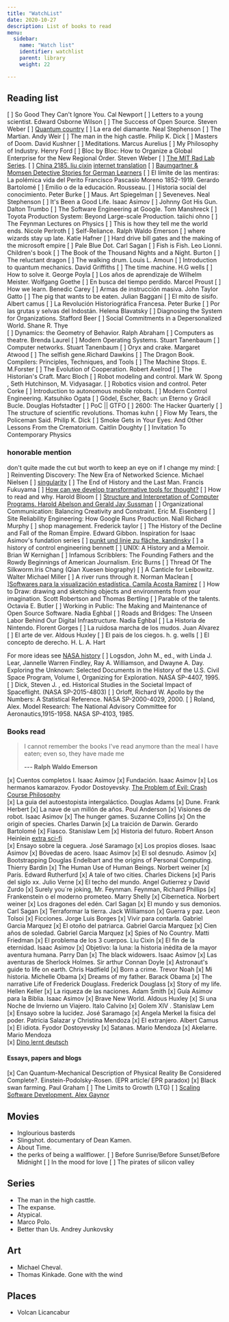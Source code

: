```yaml
---
title: "WatchList"
date: 2020-10-27
description: List of books to read  
menu:
  sidebar:
    name: "Watch list"
    identifier: watchlist
    parent: library    
    weight: 22

---
```


## Reading list
[ ] So Good They Can't Ignore You. Cal Newport
[ ] Letters to a young scientist. Edward Osborne Wilson
[ ] The Success of Open Source. Steven Weber
[ ] [Quantum country](https://quantum.country/)
[ ] La era del diamante. Neal Stephenson
[ ] The Martian. Andy Weir
[ ] The man in the high castle.  Philip K. Dick
[ ] Masters of Doom. David Kushner
[ ] Meditations. Marcus Aurelius
[ ] My Philosophy of Industry. Henry Ford
[ ] Bloc by Bloc: How to Organize a Global Enterprise for the New Regional Order.  Steven Weber
[ ] [The MIT Rad Lab Series](http://web.mit.edu/klund/www/books/radlab.html). 
[ ] [China 2185. liu cixin](https://dlf.uzh.ch/sites/sinofutures/2019/12/02/122/) [internet translation](https://www-513gp-org.translate.goog/book/2761/index.html?_x_tr_sl=auto&_x_tr_tl=en&_x_tr_hl=es-419&_x_tr_pto=wapp)
[ ] [Baumgartner & Momsen Detective Stories for German Learners](https://books.learnoutlive.com/learning-german-storytelling-baumgartner-momsen-detective-stories-german-learners-collectors-edition-1-5/?edition=ebook)
[ ] El límite de las mentiras: La polémica vida del Perito Francisco Pascasio Moreno 1852-1919. Gerardo Bartolomé
[ ] Emilio o de la educación. Rousseau.
[ ] Historia social del conocimiento. Peter Burke
[ ] Maus. Art Spiegelman
[ ] Seveneves. Neal Stephenson
[ ] It's Been a Good Life. Isaac Asimov
[ ] Johnny Got His Gun. Dalton Trumbo
[ ] The Software Engineering at Google. Tom Manshreck
[ ] Toyota Production System: Beyond Large-scale Production. taiichi ohno 
[ ] The Feynman Lectures on Physics
[ ] This is how they tell me the world ends. Nicole Perlroth
[ ] Self-Reliance. Ralph Waldo Emerson
[ ] where wizards stay up late. Katie Hafner
[ ] Hard drive bill gates and the making of the microsoft empire
[ ] Pale Blue Dot. Carl Sagan
[ ] Fish is Fish. Leo Lionni. Children's book
[ ] The Book of the Thousand Nights and a Night.  Burton
[ ] The reluctant dragon
[ ] The walking drum. Louis L. Amoun
[ ] Introduction to quantum mechanics. David Griffiths
[ ] The time machine. H.G wells
[ ] How to solve it. George Poyla
[ ] Los años de aprendizaje de Wilhelm Meister. Wolfgang Goethe 
[ ] En busca del tiempo perdido. Marcel Proust
[ ] How we learn. Benedic Carey
[ ] Armas de instrucción masiva. John Taylor Gatto
[ ] The pig that wants to be eaten. Julian Baggani
[ ] El mito de sisifo. Albert camus
[ ] La Revolución Historiográfica Francesa. Peter Burke
[ ] Por las grutas y selvas del Indostán. Helena Blavatsky
[ ] Diagnosing the System for Organizations. Stafford Beer 
[ ] Social Commitments in a Depersonalized World. Shane R. Thye  
[ ] Dynamics: the Geometry of Behavior. Ralph Abraham
[ ] Computers as theatre. Brenda Laurel 
[ ] Modern Operating Systems. Stuart Tanenbaum 
[ ] Computer networks. Stuart Tanenbaum
[ ] Oryx and crake. Margaret Atwood
[ ] The selfish gene.Richard Dawkins
[ ] The Dragon Book. Compilers: Principles, Techniques, and Tools
[ ] The Machine Stops. E. M.Forster
[ ] The Evolution of Cooperation. Robert Axelrod
[ ] The Historian's Craft. Marc Bloch 
[ ] Robot modeling and control.  Mark W. Spong , Seth Hutchinson,  M. Vidyasagar.
[ ] Robotics vision and control. Peter Corke 
[ ] Introduction to autonomous mobile robots.
[ ] Modern Control Engineering. Katsuhiko Ogata 
[ ] Gödel, Escher, Bach: un Eterno y Grácil Bucle. Douglas Hofstadter
[ ] PoC || GTFO 
[ ] 2600: The Hacker Quarterly
[ ] The structure of scientific revolutions. Thomas kuhn
[ ] Flow My Tears, the Policeman Said. Philip K. Dick
[ ] Smoke Gets in Your Eyes: And Other Lessons From the Crematorium. Caitlin Doughty 
[ ] Invitation To Contemporary Physics
 
### honorable mention

don't quite made the cut but worth to keep an eye on if I change my mind: 
[ ] Reinventing Discovery: The New Era of Networked Science.  Michael Nielsen
[ ] [singularity](https://edoras.sdsu.edu/~vinge/misc/singularity.html)
[ ] The End of History and the Last Man.	Francis Fukuyama
[ ] [How can we develop transformative tools for thought?](https://numinous.productions/ttft/)
[ ] How to read and why. Harold Bloom
[ ] [Structure and Interpretation of Computer Programs. Harold Abelson and Gerald Jay Sussman](https://web.mit.edu/6.001/6.037/sicp.pdf)
[ ] Organizational Communication: Balancing Creativity and Constraint. Eric M. Eisenberg
[ ] Site Reliability Engineering: How Google Runs Production. Niall Richard Murphy 
[ ] shop management. Frederick taylor
[ ] The History of the Decline and Fall of the Roman Empire. Edward Gibbon. Inspiration for Isaac Asimov's fundation series
[ ]  [punkt und linie zu fläche. kandinsky](https://youtu.be/8Ab3ArE8W3s?t=1309)
[ ] a history of control engineering bennett 
[ ] UNIX: A History and a Memoir. Brian W Kernighan
[ ] Infamous Scribblers: The Founding Fathers and the Rowdy Beginnings of American Journalism. Eric Burns 
[ ] Thread Of The Silkworm.Iris Chang (Qian Xuesen biography)
[ ] A Canticle for Leibowitz. Walter Michael Miller
[ ] A river runs through it. Norman Maclean
[ ][Softwares para la visualización estadística. Camila Acosta Ramirez](estadisticaun.github.io/Softwares/)
[ ] How to Draw: drawing and sketching objects and environments from your imagination.  Scott Robertson and Thomas Bertling
[ ] Parable of the talents. Octavia E. Butler
[ ] Working in Public: The Making and Maintenance of Open Source Software. Nadia Eghbal
[ ] Roads and Bridges: The Unseen Labor Behind Our Digital Infrastructure. Nadia Eghbal
[ ] La Historia de Nintendo. Florent Gorges 
[ ] La ruidosa marcha de los mudos. Juan Alvarez
[ ] El arte de ver. Aldous Huxley
[ ] El pais de los ciegos. h. g. wells
[ ] El concepto de derecho. H. L. A. Hart


 
For more ideas see [NASA history](https://history.nasa.gov/series95.html)
[ ] Logsdon, John M., ed., with Linda J. Lear, Jannelle Warren Findley, Ray A. Williamson, and Dwayne A. Day. Exploring the Unknown: Selected Documents in the History of the U.S. Civil Space Program, Volume I, Organizing for Exploration. NASA SP-4407, 1995.
[ ] Dick, Steven J. , ed. Historical Studies in the Societal Impact of Spaceflight. (NASA SP-2015-4803)
[ ] Orloff, Richard W. Apollo by the Numbers: A Statistical Reference. NASA SP-2000-4029, 2000.
[ ] Roland, Alex. Model Research: The National Advisory Committee for Aeronautics,1915-1958. NASA SP-4103, 1985.


### Books read

> I cannot remember the books I've read anymore than the meal I have eaten; even so, they have made me 
>
> __--- Ralph Waldo Emerson__

[x] Cuentos completos I. Isaac Asimov
[x] Fundación. Isaac Asimov
[x] Los hermanos kamarazov. Fyodor Dostoyevsky.   [The Problem of Evil: Crash Course Philosophy](https://www.youtube.com/watch?v=9AzNEG1GB-k)  
[x] La guia del autoestopista intergaláctico. Douglas Adams
[x] Dune. Frank Herbert
[x] La nave de un millón de años. Poul Anderson
[x] Visiones de robot. Isaac Asimov
[x] The hunger games. Suzanne Collins
[x] On the origin of species. Charles Darwin
[x] La traición de Darwin. Gerardo Bartolomé
[x] Fiasco. Stanislaw Lem 
[x] Historia del futuro. Robert Anson Heinlein [extra sci-fi](https://www.youtube.com/watch?v=XaWMe5nC9SA)  
[x] Ensayo sobre la ceguera. José Saramago 
[x] Los propios dioses. Isaac Asimov
[x] Bóvedas de acero. Isaac Asimov
[x] El sol desnudo. Asimov
[x] Bootstrapping Douglas Endelbart and the origins of Personal Computing. Thierry Bardin
[x] The Human Use of Human Beings. Norbert weiner
[x] París. Edward Rutherfurd
[x] A tale of two cities. Charles Dickens 
[x] Paris del siglo xx. Julio Verne
[x] El techo del mundo. Angel Gutierrez y David Zurdo
[x] Surely you´re joking, Mr. Feynman. Feynman, Richard Phillips
[x] Frankenstein o el moderno prometeo. Marry Shelly
[x] Cibernetica. Norbert weiner 
[x] Los dragones del edén. Carl Sagan
[x] El mundo y sus demonios. Carl Sagan 
[x] Terraformar la tierra. Jack Williamson
[x] Guerra y paz. Leon Tolsoi
[x] Ficciones. Jorge Luis Borges
[x] Vivir para contarla. Gabriel Garcia Marquez
[x] El otoño del patriarca. Gabriel Garcia Marquez
[x] Cien años de soledad. Gabriel Garcia Marquez
[x] Spies of No Country. Matti Friedman 
[x] El problema de los 3 cuerpos. Liu Cixin
[x] El fin de la eternidad. Isaac Asimov
[x] Objetivo: la luna: la historia inédita de la mayor aventura humana. Parry Dan 
[x] The black widowers. Isaac Asimov
[x] Las aventuras de Sherlock Holmes. Sir arthur Connan Doyle
[x] Astronaut's guide to life on earth. Chris Hadfield
[x] Born a crime. Trevor Noah
[x] Mi historia. Michelle Obama
[x] Dreams of my father. Barack Obama
[x] The narrative Life of Frederick Douglass. Frederick Douglass
[x] Story of my life. Hellen Keller
[x] La riqueza de las naciones. Adam Smith
[x] Guía Asimov para la Biblia. Isaac Asimov
[x] Brave New World. Aldous Huxley
[x] Si una Noche de Invierno un Viajero. Italo Calvino 
[x] Golem XIV . Stanislaw Lem
[x] Ensayo sobre la lucidez. José Saramago
[x] Angela Merkel la fisica del poder. Patricia Salazar y Christina Mendoza
[x] El extranjero. Albert Camus 
[x] El idiota. Fyodor Dostoyevsky
[x] Satanas. Mario Mendoza
[x] Akelarre. Mario Mendoza  
[x] [Dino lernt deutsch](https://books.learnoutlive.com/category/dino-lernt-deutsch/)

#### Essays, papers and blogs

[x] Can Quantum-Mechanical Description of Physical Reality Be Considered Complete?. Einstein-Podolsky-Rosen. (EPR article/ EPR paradox)
[x] Black swan farming. Paul Graham
[ ] The Limits to Growth (LTG)
[ ] [Scaling Software Development. Alex Gaynor](https://alexgaynor.net/2020/feb/18/scaling-software-development)

## Movies

- Inglourious basterds
- Slingshot. documentary of Dean Kamen.
- About Time.
- the perks of being a wallflower.
[ ] Before Sunrise/Before Sunset/Before Midnight
[ ] In the mood for love
[ ] The pirates of silicon valley

## Series

- The man in the high casttle.
- The expanse.
- Atypical.
- Marco Polo.
- Better than Us. Andrey Junkovsky

## Art
- Michael Cheval.
- Thomas Kinkade. Gone with the wind

## Places 
- Volcan Licancabur